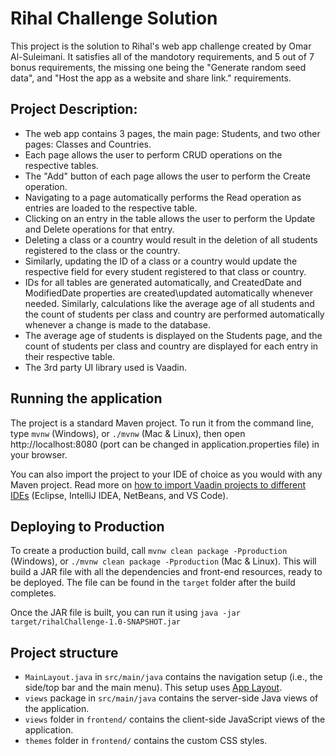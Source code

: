 # Rihal Challenge Solution

This project is the solution to Rihal's web app challenge created by Omar Al-Suleimani. It satisfies all of the mandotory requirements, and 5 out of 7 bonus requirements, the missing one being the "Generate random seed data", and "Host the app as a website and share link." requirements. 

## Project Description:
- The web app contains 3 pages, the main page: Students, and two other pages: Classes and Countries.
- Each page allows the user to perform CRUD operations on the respective tables.
- The "Add" button of each page allows the user to perform the Create operation.
- Navigating to a page automatically performs the Read operation as entries are loaded to the respective table.
- Clicking on an entry in the table allows the user to perform the Update and Delete operations for that entry.
- Deleting a class or a country would result in the deletion of all students registered to the class or the country.
- Similarly, updating the ID of a class or a country would update the respective field for every student registered to that class or country.
- IDs for all tables are generated automatically, and CreatedDate and ModifiedDate properties are created\updated automatically whenever needed. Similarly, calculations like the average age of all students and the count of students per class and country are performed automatically whenever a change is made to the database.
- The average age of students is displayed on the Students page, and the count of students per class and country are displayed for each entry in their respective table.
- The 3rd party UI library used is Vaadin.

## Running the application

The project is a standard Maven project. To run it from the command line,
type `mvnw` (Windows), or `./mvnw` (Mac & Linux), then open
http://localhost:8080 (port can be changed in application.properties file) in your browser.

You can also import the project to your IDE of choice as you would with any
Maven project. Read more on [how to import Vaadin projects to different IDEs](https://vaadin.com/docs/latest/guide/step-by-step/importing) (Eclipse, IntelliJ IDEA, NetBeans, and VS Code).

## Deploying to Production

To create a production build, call `mvnw clean package -Pproduction` (Windows),
or `./mvnw clean package -Pproduction` (Mac & Linux).
This will build a JAR file with all the dependencies and front-end resources,
ready to be deployed. The file can be found in the `target` folder after the build completes.

Once the JAR file is built, you can run it using
`java -jar target/rihalChallenge-1.0-SNAPSHOT.jar`

## Project structure

- `MainLayout.java` in `src/main/java` contains the navigation setup (i.e., the
  side/top bar and the main menu). This setup uses
  [App Layout](https://vaadin.com/docs/components/app-layout).
- `views` package in `src/main/java` contains the server-side Java views of the application.
- `views` folder in `frontend/` contains the client-side JavaScript views of the application.
- `themes` folder in `frontend/` contains the custom CSS styles.

